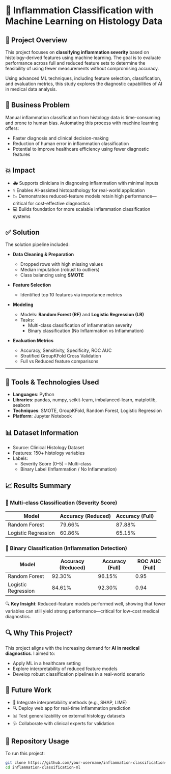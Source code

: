 
# 🧠 Inflammation Classification with Machine Learning on Histology Data

## 📌 Project Overview  
This project focuses on **classifying inflammation severity** based on histology-derived features using machine learning. The goal is to evaluate performance across full and reduced feature sets to determine the feasibility of using fewer measurements without compromising accuracy.  

Using advanced ML techniques, including feature selection, classification, and evaluation metrics, this study explores the diagnostic capabilities of AI in medical data analysis.

## 🧠 Business Problem  
Manual inflammation classification from histology data is time-consuming and prone to human bias. Automating this process with machine learning offers:  
- Faster diagnosis and clinical decision-making  
- Reduction of human error in inflammation classification  
- Potential to improve healthcare efficiency using fewer diagnostic features  

## 💥 Impact  
- 🚑 Supports clinicians in diagnosing inflammation with minimal inputs  
- ⚕️ Enables AI-assisted histopathology for real-world application  
- 📉 Demonstrates reduced-feature models retain high performance—critical for cost-effective diagnostics  
- 💻 Builds foundation for more scalable inflammation classification systems

## ✅ Solution  
The solution pipeline included:  

- **Data Cleaning & Preparation**  
  - Dropped rows with high missing values  
  - Median imputation (robust to outliers)  
  - Class balancing using **SMOTE**

- **Feature Selection**  
  - Identified top 10 features via importance metrics

- **Modeling**  
  - Models: **Random Forest (RF)** and **Logistic Regression (LR)**  
  - Tasks:  
    - Multi-class classification of inflammation severity  
    - Binary classification (No Inflammation vs Inflammation)

- **Evaluation Metrics**  
  - Accuracy, Sensitivity, Specificity, ROC AUC  
  - Stratified GroupKFold Cross Validation  
  - Full vs Reduced feature comparisons

---

## 🧰 Tools & Technologies Used  
- **Languages**: Python  
- **Libraries**: pandas, numpy, scikit-learn, imbalanced-learn, matplotlib, seaborn  
- **Techniques**: SMOTE, GroupKFold, Random Forest, Logistic Regression  
- **Platform**: Jupyter Notebook  

## 📊 Dataset Information  
- Source: Clinical Histology Dataset  
- Features: 150+ histology variables  
- Labels:  
  - Severity Score (0–5) – Multi-class  
  - Binary Label (Inflammation / No Inflammation)  

## 📈 Results Summary  

### 🔹 Multi-class Classification (Severity Score)  
| Model             | Accuracy (Reduced) | Accuracy (Full) |
|------------------|--------------------|-----------------|
| Random Forest     | 79.66%             | 87.88%          |
| Logistic Regression | 60.86%           | 65.15%          |

### 🔹 Binary Classification (Inflammation Detection)  
| Model             | Accuracy (Reduced) | Accuracy (Full) | ROC AUC (Full) |
|------------------|--------------------|-----------------|----------------|
| Random Forest     | 92.30%             | 96.15%          | 0.95           |
| Logistic Regression | 84.61%           | 92.30%          | 0.94           |

🔍 **Key Insight**: Reduced-feature models performed well, showing that fewer variables can still yield strong performance—critical for low-cost medical diagnostics.

## 🔍 Why This Project?  
This project aligns with the increasing demand for **AI in medical diagnostics**. I aimed to:  
- Apply ML in a healthcare setting  
- Explore interpretability of reduced feature models  
- Develop robust classification pipelines in a real-world scenario  


## 🚀 Future Work  
- 🧠 Integrate interpretability methods (e.g., SHAP, LIME)  
- 🔍 Deploy web app for real-time inflammation prediction  
- 📊 Test generalizability on external histology datasets  
- 🩺 Collaborate with clinical experts for validation  


## 📂 Repository Usage  
To run this project:

```bash
git clone https://github.com/your-username/inflammation-classification-ml.git
cd inflammation-classification-ml
